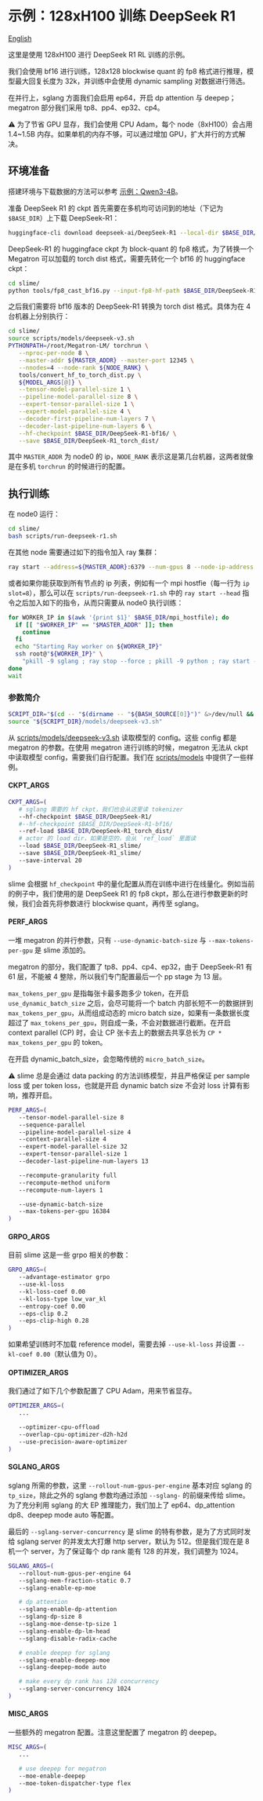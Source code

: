 # 示例：128xH100 训练 DeepSeek R1

[English](../../en/models/deepseek-r1.md)

这里是使用 128xH100 进行 DeepSeek R1 RL 训练的示例。

我们会使用 bf16 进行训练，128x128 blockwise quant 的 fp8 格式进行推理，模型最大回复长度为 32k，并训练中会使用 dynamic sampling 对数据进行筛选。

在并行上，sglang 方面我们会启用 ep64，开启 dp attention 与 deepep；megatron 部分我们采用 tp8、pp4、ep32、cp4。

⚠️  为了节省 GPU 显存，我们会使用 CPU Adam，每个 node（8xH100）会占用 1.4~1.5B 内存。如果单机的内存不够，可以通过增加 GPU，扩大并行的方式解决。

## 环境准备

搭建环境与下载数据的方法可以参考 [示例：Qwen3-4B](./qwen3-4B.md)。

准备 DeepSeek R1 的 ckpt 首先需要在多机均可访问到的地址（下记为 `$BASE_DIR`）上下载 DeepSeek-R1：

```bash
huggingface-cli download deepseek-ai/DeepSeek-R1 --local-dir $BASE_DIR/DeepSeek-R1
```

DeepSeek-R1 的 huggingface ckpt 为 block-quant 的 fp8 格式，为了转换一个 Megatron 可以加载的 torch dist 格式，需要先转化一个 bf16 的 huggingface ckpt：

```bash
cd slime/
python tools/fp8_cast_bf16.py --input-fp8-hf-path $BASE_DIR/DeepSeek-R1 --output-bf16-hf-path $BASE_DIR/DeepSeek-R1-bf16/
```

之后我们需要将 bf16 版本的 DeepSeek-R1 转换为 torch dist 格式。具体为在 4 台机器上分别执行：

```bash
cd slime/
source scripts/models/deepseek-v3.sh
PYTHONPATH=/root/Megatron-LM/ torchrun \
   --nproc-per-node 8 \
   --master-addr ${MASTER_ADDR} --master-port 12345 \
   --nnodes=4 --node-rank ${NODE_RANK} \
   tools/convert_hf_to_torch_dist.py \
   ${MODEL_ARGS[@]} \
   --tensor-model-parallel-size 1 \
   --pipeline-model-parallel-size 8 \
   --expert-tensor-parallel-size 1 \
   --expert-model-parallel-size 4 \
   --decoder-first-pipeline-num-layers 7 \
   --decoder-last-pipeline-num-layers 6 \
   --hf-checkpoint $BASE_DIR/DeepSeek-R1-bf16/ \
   --save $BASE_DIR/DeepSeek-R1_torch_dist/
```

其中 `MASTER_ADDR` 为 node0 的 ip，`NODE_RANK` 表示这是第几台机器，这两者就像是在多机 `torchrun` 的时候进行的配置。

## 执行训练

在 node0 运行：

```bash
cd slime/
bash scripts/run-deepseek-r1.sh
```

在其他 node 需要通过如下的指令加入 ray 集群：

```bash
ray start --address=${MASTER_ADDR}:6379 --num-gpus 8 --node-ip-address ${WORKER_IP} --disable-usage-stats"
```

或者如果你能获取到所有节点的 ip 列表，例如有一个 mpi hostfie（每一行为 `ip slot=8`），那么可以在 `scripts/run-deepseek-r1.sh` 中的 `ray start --head` 指令之后加入如下的指令，从而只需要从 node0 执行训练：

```bash
for WORKER_IP in $(awk '{print $1}' $BASE_DIR/mpi_hostfile); do
  if [[ "$WORKER_IP" == "$MASTER_ADDR" ]]; then
    continue
  fi
  echo "Starting Ray worker on ${WORKER_IP}"
  ssh root@"${WORKER_IP}" \
    "pkill -9 sglang ; ray stop --force ; pkill -9 python ; ray start --address=${MASTER_ADDR}:6379 --num-gpus 8 --node-ip-address ${WORKER_IP} --disable-usage-stats" &
done
wait
```

### 参数简介

```bash
SCRIPT_DIR="$(cd -- "$(dirname -- "${BASH_SOURCE[0]}")" &>/dev/null && pwd)"
source "${SCRIPT_DIR}/models/deepseek-v3.sh"
```

从 [scripts/models/deepseek-v3.sh](../../../scripts/models/deepseek-v3.sh) 读取模型的 config。这些 config 都是 megatron 的参数。在使用 megatron 进行训练的时候，megatron 无法从 ckpt 中读取模型 config，需要我们自行配置。我们在 [scripts/models](../../../scripts/models/) 中提供了一些样例。


#### CKPT_ARGS

```bash
CKPT_ARGS=(
   # sglang 需要的 hf ckpt，我们也会从这里读 tokenizer
   --hf-checkpoint $BASE_DIR/DeepSeek-R1/
   #--hf-checkpoint $BASE_DIR/DeepSeek-R1-bf16/
   --ref-load $BASE_DIR/DeepSeek-R1_torch_dist/
   # actor 的 load dir，如果是空的，会从 `ref_load` 里面读
   --load $BASE_DIR/DeepSeek-R1_slime/
   --save $BASE_DIR/DeepSeek-R1_slime/
   --save-interval 20
)
```

slime 会根据 `hf_checkpoint` 中的量化配置从而在训练中进行在线量化。例如当前的例子中，我们使用的是 DeepSeek R1 的 fp8 ckpt，那么在进行参数更新的时候，我们会首先将参数进行 blockwise quant，再传至 sglang。

#### PERF_ARGS

一堆 megatron 的并行参数，只有 `--use-dynamic-batch-size` 与 `--max-tokens-per-gpu` 是 slime 添加的。

megatron 的部分，我们配置了 tp8、pp4、cp4、ep32，由于 DeepSeek-R1 有 61 层，不能被 4 整除，所以我们专门配置最后一个 pp stage 为 13 层。

`max_tokens_per_gpu` 是指每张卡最多跑多少 token，在开启 `use_dynamic_batch_size` 之后，会尽可能将一个 batch 内部长短不一的数据拼到 `max_tokens_per_gpu`，从而组成动态的 micro batch size，如果有一条数据长度超过了 `max_tokens_per_gpu`，则自成一条，不会对数据进行截断。在开启 context parallel (CP) 时，会让 CP 张卡去上的数据去共享总长为 `CP * max_tokens_per_gpu` 的 token。

在开启 dynamic_batch_size，会忽略传统的 `micro_batch_size`。

⚠️  slime 总是会通过 data packing 的方法训练模型，并且严格保证 per sample loss 或 per token loss，也就是开启 dynamic batch size 不会对 loss 计算有影响，推荐开启。

```bash
PERF_ARGS=(
   --tensor-model-parallel-size 8
   --sequence-parallel
   --pipeline-model-parallel-size 4
   --context-parallel-size 4
   --expert-model-parallel-size 32
   --expert-tensor-parallel-size 1
   --decoder-last-pipeline-num-layers 13

   --recompute-granularity full
   --recompute-method uniform
   --recompute-num-layers 1

   --use-dynamic-batch-size
   --max-tokens-per-gpu 16384
)
```

#### GRPO_ARGS

目前 slime 这是一些 grpo 相关的参数：

```bash
GRPO_ARGS=(
   --advantage-estimator grpo
   --use-kl-loss
   --kl-loss-coef 0.00
   --kl-loss-type low_var_kl
   --entropy-coef 0.00
   --eps-clip 0.2
   --eps-clip-high 0.28
)
```

如果希望训练时不加载 reference model，需要去掉 `--use-kl-loss` 并设置 `--kl-coef 0.00`（默认值为 0）。

#### OPTIMIZER_ARGS

我们通过了如下几个参数配置了 CPU Adam，用来节省显存。

```bash
OPTIMIZER_ARGS=(
   ...

   --optimizer-cpu-offload
   --overlap-cpu-optimizer-d2h-h2d
   --use-precision-aware-optimizer
)
```

#### SGLANG_ARGS

sglang 所需的参数，这里 `--rollout-num-gpus-per-engine` 基本对应 sglang 的 `tp_size`，除此之外的 sglang 参数均通过添加 `--sglang-` 的前缀来传给 slime。为了充分利用 sglang 的大 EP 推理能力，我们加上了 ep64、dp_attention dp8、deepep mode auto 等配置。

最后的 `--sglang-server-concurrency` 是 slime 的特有参数，是为了方式同时发给 sglang server 的并发太大打爆 http server，默认为 512。但是我们现在是 8 机一个 server，为了保证每个 dp rank 能有 128 的并发，我们调整为 1024。

```bash
SGLANG_ARGS=(
   --rollout-num-gpus-per-engine 64
   --sglang-mem-fraction-static 0.7
   --sglang-enable-ep-moe

   # dp attention
   --sglang-enable-dp-attention
   --sglang-dp-size 8
   --sglang-moe-dense-tp-size 1
   --sglang-enable-dp-lm-head
   --sglang-disable-radix-cache

   # enable deepep for sglang
   --sglang-enable-deepep-moe
   --sglang-deepep-mode auto

   # make every dp rank has 128 concurrency
   --sglang-server-concurrency 1024
)
```

#### MISC_ARGS

一些额外的 megatron 配置。注意这里配置了 megatron 的 deepep。

```bash
MISC_ARGS=(
   ...

   # use deepep for megatron
   --moe-enable-deepep
   --moe-token-dispatcher-type flex
)
```

